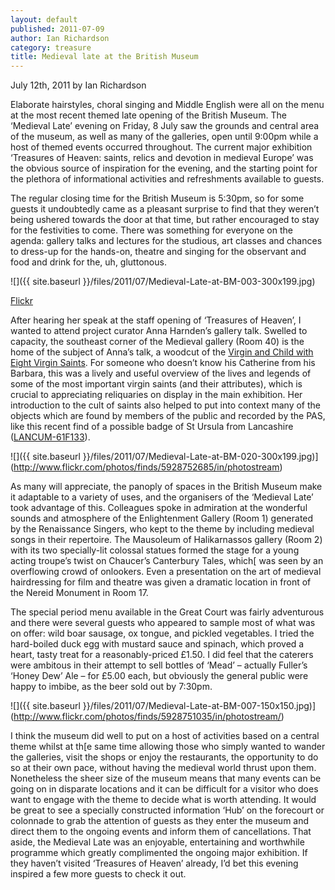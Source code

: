 ```yaml
---
layout: default
published: 2011-07-09
author: Ian Richardson
category: treasure
title: Medieval late at the British Museum
---
```


July 12th, 2011 by Ian Richardson

Elaborate hairstyles, choral singing and Middle English were all on the menu at the most recent themed late opening of the British Museum. The ‘Medieval Late’ evening on Friday, 8 July saw the grounds and central area of the museum, as well as many of the galleries, open until 9:00pm while a host of themed events occurred throughout. The current major exhibition ‘Treasures of Heaven: saints, relics and devotion in medieval Europe’ was the obvious source of inspiration for the evening, and the starting point for the plethora of informational activities and refreshments available to guests.

The regular closing time for the British Museum is 5:30pm, so for some guests it undoubtedly came as a pleasant surprise to find that they weren’t being ushered towards the door at that time, but rather encouraged to stay for the festivities to come. There was something for everyone on the agenda: gallery talks and lectures for the studious, art classes and chances to dress-up for the hands-on, theatre and singing for the observant and food and drink for the, uh, gluttonous.

![]({{ site.baseurl }}/files/2011/07/Medieval-Late-at-BM-003-300x199.jpg)

[Flickr](http://www.flickr.com/photos/finds/5928749433/in/photostream)

After hearing her speak at the staff opening of ‘Treasures of Heaven’, I wanted to attend project curator Anna Harnden’s gallery talk. Swelled to capacity, the southeast corner of the Medieval gallery (Room 40) is the home of the subject of Anna’s talk, a woodcut of the [Virgin and Child with Eight Virgin Saints](http://www.britishmuseum.org/research/search_the_collection_database/search_object_details.aspx?objectid=1348072&partid=1&searchText=woodcut+virgin+saints&numpages=10&orig=%2fresearch%2fsearch_the_collection_database.aspx&currentPage=4). For someone who doesn’t know his Catherine from his Barbara, this was a lively and useful overview of the lives and legends of some of the most important virgin saints (and their attributes), which is crucial to appreciating reliquaries on display in the main exhibition. Her introduction to the cult of saints also helped to put into context many of the objects which are found by members of the public and recorded by the PAS, like this recent find of a possible badge of St Ursula from Lancashire ([LANCUM-61F133](http://finds.org.uk/database/artefacts/record/id/445132 "Ursula Badge")).


![]({{ site.baseurl }}/files/2011/07/Medieval-Late-at-BM-020-300x199.jpg)](http://www.flickr.com/photos/finds/5928752685/in/photostream)

As many will appreciate, the panoply of spaces in the British Museum make it adaptable to a variety of uses, and the organisers of the ‘Medieval Late’ took advantage of this. Colleagues spoke in admiration at the wonderful sounds and atmosphere of the Enlightenment Gallery (Room 1) generated by the Renaissance Singers, who kept to the theme by including medieval songs in their repertoire. The Mausoleum of Halikarnassos gallery (Room 2) with its two specially-lit colossal statues formed the stage for a young acting troupe’s twist on Chaucer’s Canterbury Tales, which[ was seen by an overflowing crowd of onlookers. Even a presentation on the art of medieval hairdressing for film and theatre was given a dramatic location in front of the Nereid Monument in Room 17.

The special period menu available in the Great Court was fairly adventurous and there were several guests who appeared to sample most of what was on offer: wild boar sausage, ox tongue, and pickled vegetables. I tried the hard-boiled duck egg with mustard sauce and spinach, which proved a heart, tasty treat for a reasonably-priced £1.50. I did feel that the caterers were ambitous in their attempt to sell bottles of ‘Mead’ – actually Fuller’s ‘Honey Dew’ Ale – for £5.00 each, but obviously the general public were happy to imbibe, as the beer sold out by 7:30pm.


![]({{ site.baseurl }}/files/2011/07/Medieval-Late-at-BM-007-150x150.jpg)](http://www.flickr.com/photos/finds/5928751035/in/photostream/)

I think the museum did well to put on a host of activities based on a central theme whilst at th[e same time allowing those who simply wanted to wander the galleries, visit the shops or enjoy the restaurants, the opportunity to do so at their own pace, without having the medieval world thrust upon them. Nonetheless the sheer size of the museum means that many events can be going on in disparate locations and it can be difficult for a visitor who does want to engage with the theme to decide what is worth attending. It would be great to see a specially constructed information ‘Hub’ on the forecourt or colonnade to grab the attention of guests as they enter the museum and direct them to the ongoing events and inform them of cancellations. That aside, the Medieval Late was an enjoyable, entertaining and worthwhile programme which greatly complimented the ongoing major exhibition. If they haven’t visited ‘Treasures of Heaven’ already, I’d bet this evening inspired a few more guests to check it out.

